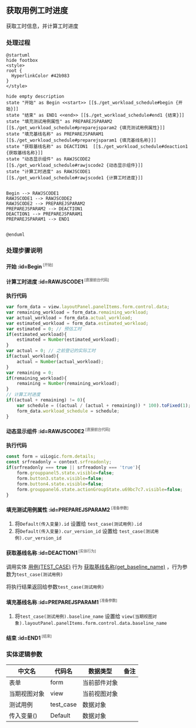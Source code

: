 ## 获取用例工时进度 <!-- {docsify-ignore-all} -->

   获取工时信息，并计算工时进度

### 处理过程

```plantuml
@startuml
hide footbox
<style>
root {
  HyperlinkColor #42b983
}
</style>

hide empty description
state "开始" as Begin <<start>> [[$./get_workload_schedule#begin {开始}]]
state "结束" as END1 <<end>> [[$./get_workload_schedule#end1 {结束}]]
state "填充测试用例属性" as PREPAREJSPARAM2  [[$./get_workload_schedule#preparejsparam2 {填充测试用例属性}]]
state "填充基线名称" as PREPAREJSPARAM1  [[$./get_workload_schedule#preparejsparam1 {填充基线名称}]]
state "获取基线名称" as DEACTION1  [[$./get_workload_schedule#deaction1 {获取基线名称}]]
state "动态显示组件" as RAWJSCODE2  [[$./get_workload_schedule#rawjscode2 {动态显示组件}]]
state "计算工时进度" as RAWJSCODE1  [[$./get_workload_schedule#rawjscode1 {计算工时进度}]]


Begin --> RAWJSCODE1
RAWJSCODE1 --> RAWJSCODE2
RAWJSCODE2 --> PREPAREJSPARAM2
PREPAREJSPARAM2 --> DEACTION1
DEACTION1 --> PREPAREJSPARAM1
PREPAREJSPARAM1 --> END1


@enduml
```


### 处理步骤说明

#### 开始 :id=Begin<sup class="footnote-symbol"> <font color=gray size=1>[开始]</font></sup>




#### 计算工时进度 :id=RAWJSCODE1<sup class="footnote-symbol"> <font color=gray size=1>[直接前台代码]</font></sup>



<p class="panel-title"><b>执行代码</b></p>

```javascript
var form_data = view.layoutPanel.panelItems.form.control.data;
var remaining_workload = form_data.remaining_workload;
var actual_workload = form_data.actual_workload;
var estimated_workload = form_data.estimated_workload;  
var estimated = 0; // 预估工时
if(estimated_workload){
	estimated = Number(estimated_workload);
}
var actual = 0; // 之前登记的实际工时
if(actual_workload){
	actual = Number(actual_workload);
}
var remaining = 0;
if(remaining_workload){
	remaining = Number(remaining_workload);
}
// 计算工时进度
if((actual + remaining) != 0){
	var schedule = ((actual / (actual + remaining)) * 100).toFixed(1);
	form_data.workload_schedule = schedule;
}
```

#### 动态显示组件 :id=RAWJSCODE2<sup class="footnote-symbol"> <font color=gray size=1>[直接前台代码]</font></sup>



<p class="panel-title"><b>执行代码</b></p>

```javascript
const form = uiLogic.form.details;
const srfreadonly = context.srfreadonly;
if(srfreadonly === true || srfreadonly === 'true'){
    form.grouppanel5.state.visible=false;
    form.button3.state.visible=false;
    form.button4.state.visible=false;
    form.grouppanel6.state.actionGroupState.u69bc7c7.visible=false;
}
```

#### 填充测试用例属性 :id=PREPAREJSPARAM2<sup class="footnote-symbol"> <font color=gray size=1>[准备参数]</font></sup>



1. 将`Default(传入变量).id` 设置给  `test_case(测试用例).id`
2. 将`Default(传入变量).cur_version_id` 设置给  `test_case(测试用例).cur_version_id`

#### 获取基线名称 :id=DEACTION1<sup class="footnote-symbol"> <font color=gray size=1>[实体行为]</font></sup>



调用实体 [用例(TEST_CASE)](module/TestMgmt/test_case.md) 行为 [获取基线名称(get_baseline_name)](module/TestMgmt/test_case#行为) ，行为参数为`test_case(测试用例)`

将执行结果返回给参数`test_case(测试用例)`

#### 填充基线名称 :id=PREPAREJSPARAM1<sup class="footnote-symbol"> <font color=gray size=1>[准备参数]</font></sup>



1. 将`test_case(测试用例).baseline_name` 设置给  `view(当期视图对象).layoutPanel.panelItems.form.control.data.baseline_name`

#### 结束 :id=END1<sup class="footnote-symbol"> <font color=gray size=1>[结束]</font></sup>






### 实体逻辑参数

|    中文名   |    代码名    |  数据类型      |备注 |
| --------| --------| --------  | --------   |
|表单|form|当前部件对象||
|当期视图对象|view|当前视图对象||
|测试用例|test_case|数据对象||
|传入变量(<i class="fa fa-check"/></i>)|Default|数据对象||
